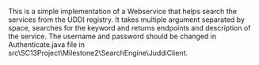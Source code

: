 This is a simple implementation of a Webservice that helps search the services from the UDDI registry.
It takes multiple argument separated by space, searches for the keyword and returns endpoints and description of the service.
The username and password should be changed in Authenticate.java file in src\SC13Project\Milestone2\SearchEngine\JuddiClient.